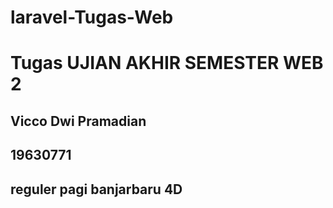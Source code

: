 # laravel-Tugas-Web
# Tugas UJIAN AKHIR SEMESTER WEB 2
 
## Vicco Dwi Pramadian
## 19630771
## reguler pagi banjarbaru 4D